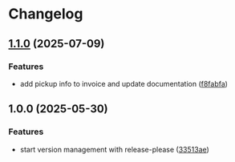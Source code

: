 # Changelog

## [1.1.0](https://github.com/oskratch/prestashop-module-pickupscheduler/compare/v1.0.0...v1.1.0) (2025-07-09)


### Features

* add pickup info to invoice and update documentation ([f8fabfa](https://github.com/oskratch/prestashop-module-pickupscheduler/commit/f8fabfacf51258827e417d23942236b840f0e835))

## 1.0.0 (2025-05-30)


### Features

* start version management with release-please ([33513ae](https://github.com/oskratch/prestashop-module-pickupscheduler/commit/33513ae8df499713e867260ab5cfdbbe38d0d171))
